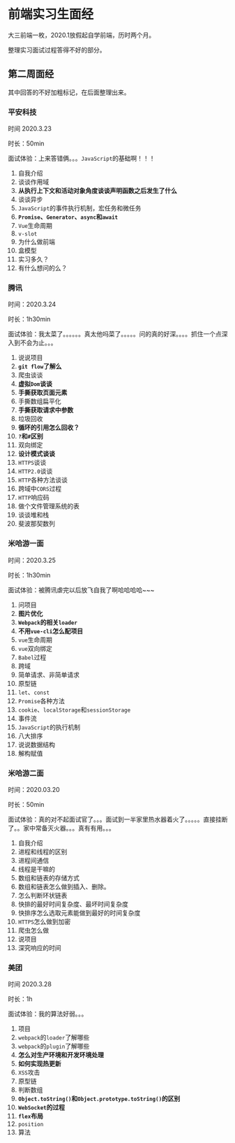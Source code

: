 # 前端实习生面经

大三前端一枚，2020.1放假起自学前端，历时两个月。

整理实习面试过程答得不好的部分。

## 第二周面经

其中回答的不好加粗标记，在后面整理出来。

### 平安科技

时间 2020.3.23

时长：50min

面试体验：上来答错俩。。。`JavaScript`的基础啊！！！

1. 自我介绍
2. 谈谈作用域
3. **从执行上下文和活动对象角度谈谈声明函数之后发生了什么**
4. 谈谈异步
5. `JavaScript`的事件执行机制，宏任务和微任务
6. **`Promise`、`Generator`、`async`和`await`**
7. `Vue`生命周期
8. `v-slot`
9. 为什么做前端
10. 盒模型
11. 实习多久？
12. 有什么想问的么？

### 腾讯

时间：2020.3.24

时长：1h30min

面试体验：我太菜了。。。。。。真太他吗菜了。。。。。问的真的好深。。。。抓住一个点深入到不会为止。。。

1. 说说项目
2. **`git flow`了解么**
3. 爬虫谈谈
4. **虚拟`Dom`谈谈**
5. **手撕获取页面元素**
6. 手撕数组扁平化
7. **手撕获取请求中参数**
8. 垃圾回收
9. **循环的引用怎么回收？**
10. **`?`和`#`区别**
11. 双向绑定
12. **设计模式谈谈**
13. `HTTPS`谈谈
14. `HTTP2.0`谈谈
15. `HTTP`各种方法谈谈
16. 跨域中`CORS`过程
17. `HTTP`响应码
20. 做个文件管理系统的表
21. 谈谈堆和栈
22. 斐波那契数列

### 米哈游一面

时间：2020.3.25

时长：1h30min

面试体验：被腾讯虐完以后放飞自我了啊哈哈哈哈~~~

1. 问项目
2. **图片优化**
3. **`Webpack`的相关`loader`**
4. **不用`vue-cli`怎么配项目**
5. `vue`生命周期
6. `vue`双向绑定
7. `Babel`过程
8. 跨域
9. 简单请求、非简单请求
10. 原型链
11. `let`、`const`
12. `Promise`各种方法
13. `cookie`、`localStorage`和`sessionStorage`
14. 事件流
15. `JavaScript`的执行机制
16. 八大排序
17. 说说数据结构
18. 解构赋值

### 米哈游二面

时间：2020.03.20

时长：50min

面试体验：真的对不起面试官了。。。面试到一半家里热水器着火了。。。。。直接挂断了。。家中常备灭火器。。。真有有用。。。

1. 自我介绍
2. 进程和线程的区别
3. 进程间通信
4. 线程是干嘛的
5. 数组和链表的存储方式
6. 数组和链表怎么做到插入、删除。
7. 怎么判断环状链表
8. 快排的最好时间复杂度、最坏时间复杂度
9. 快排序怎么选取元素能做到最好的时间复杂度
10. `HTTPS`怎么做到加密
11. 爬虫怎么做
12. 说项目
13. 深究响应的时间

### 美团

时间 2020.3.28

时长：1h

面试体验：我的算法好弱。。。

1. 项目
2. `webpack`的`loader`了解哪些
3. `webpack`的`plugin`了解哪些
4. **怎么对生产环境和开发环境处理**
5. **如何实现热更新**
6. `XSS`攻击
7. 原型链
8. 判断数组
9. **`Object.toString()`和`Object.prototype.toString()`的区别**
10. **`WebSocket`的过程**
11. **`flex`布局**
12. `position`
13. 算法